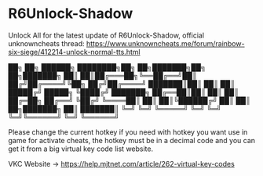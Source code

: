 # R6Unlock-Shadow
Unlock All for the latest update of R6Unlock-Shadow, official unknowncheats thread: https://www.unknowncheats.me/forum/rainbow-six-siege/412214-unlock-normal-tts.html

██╗  ██╗ ██████╗ ████████╗██╗  ██╗███████╗██╗   ██╗███████╗
██║  ██║██╔═══██╗╚══██╔══╝██║ ██╔╝██╔════╝╚██╗ ██╔╝██╔════╝
███████║██║   ██║   ██║   █████╔╝ █████╗   ╚████╔╝ ███████╗
██╔══██║██║   ██║   ██║   ██╔═██╗ ██╔══╝    ╚██╔╝  ╚════██║
██║  ██║╚██████╔╝   ██║   ██║  ██╗███████╗   ██║   ███████║
╚═╝  ╚═╝ ╚═════╝    ╚═╝   ╚═╝  ╚═╝╚══════╝   ╚═╝   ╚══════╝

Please change the current hotkey if you need with hotkey
you want use in game for activate cheats, the hotkey must be
in a decimal code and you can get it from a big virtual key
code list website.

VKC Website -> https://help.mjtnet.com/article/262-virtual-key-codes
